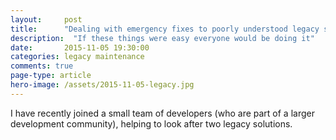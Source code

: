 ```yaml
---
layout: 	post
title:  	"Dealing with emergency fixes to poorly understood legacy systems"
description:  "If these things were easy everyone would be doing it"
date:   	2015-11-05 19:30:00
categories: legacy maintenance
comments: true
page-type: article
hero-image: /assets/2015-11-05-legacy.jpg
---
```

I have recently joined a small team of developers (who are part of a larger development community), helping to look after two legacy solutions.
